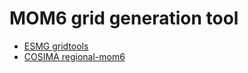 # MOM6 grid generation tool
* [ESMG gridtools](https://github.com/ESMG/gridtools)
* [COSIMA regional-mom6](https://github.com/COSIMA/regional-mom6) 
